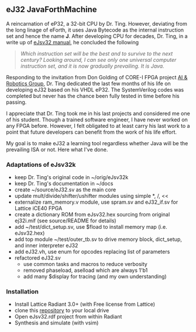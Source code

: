 ## eJ32 JavaForthMachine

A reincarnation of eP32, a 32-bit CPU by Dr. Ting. However, deviating from the long linage of eForth, it uses Java Bytecode as the internal instruction set and hence the name **J**. After developing CPU for decades, Dr. Ting, in a write up of [eJsv32 manual](https://chochain.github.io/eJsv32/docs/JVM_Manual.doc), he concluded the following

>
> *Which instruction set will be the best and to survive to the next century? Looking around, I can see only one universal computer instruction set, and it is now gradually prevailing. It is Java.*
>

Responding to the invitation from Don Golding of CORE-I FPGA project [AI & Robotics Group](https://www.facebook.com/groups/1304548976637542), Dr. Ting dedicated the last few months of his life on developing eJ32 based on his VHDL eP32. The SystemVerilog codes was completed but never has the chance been fully tested in time before his passing.

I appreciate that Dr. Ting took me in his last projects and considered me one of his student. Though a trained software engineer, I have never worked on any FPGA before. However, I felt obligated to at least carry his last work to a point that future developers can benefit from the work of his life effort.

My goal is to make eJ32 a learning tool regardless whether Java will be the prevailing ISA or not. Here what I've done.

### Adaptations of eJsv32k
* keep Dr. Ting's original code in ~/orig/eJsv32k
* keep Dr. Ting's documentation in ~/docs
* create ~/source/eJ32.sv as the main core
* update mult/divide/shifter/ushifter modules using simple *, /, <<
* externalize ram_memory.v module, use spram.sv and eJ32_if.sv for Lattice iCE40 FPGA
* create a dictionary ROM from eJsv32.hex sourcing from original ej32i.mif (see source/README for details)
* add ~/test/dict_setup.sv, use $fload to install memory map (i.e. eJsv32.hex)
* add top module ~/test/outer_tb.sv to drive memory block, dict_setup, and inner interpreter eJ32
* add eJ32.vh, use enum for opcodes replacing list of parameters
* refactored eJ32.sv
  + use common tasks and macros to reduce verbosity
  + removed phaseload, aselload which are always 1'b1
  + add many $display for tracing (and my own understanding)

### Installation
* Install Lattice Radiant 3.0+ (with Free license from Lattice)
* clone this [repository](git@github.com:chochain/eJsv32.git) to your local drive
* Open eJsv32.rdf project from within Radiant
* Synthesis and simulate (with vsim)
